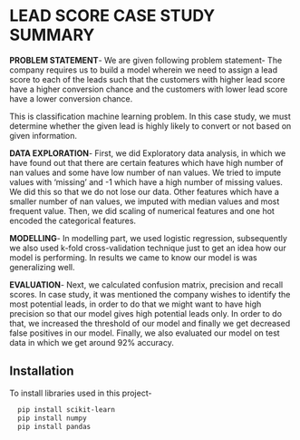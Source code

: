 
# **LEAD SCORE CASE STUDY SUMMARY**


**PROBLEM STATEMENT**-
We are given following problem statement-
The company requires us to build a model wherein we need to assign a lead score to each of the leads such that the customers with higher lead score have a higher conversion chance and the customers with lower lead score have a lower conversion chance. 

This is classification machine learning problem. In this case study, we must determine whether the given lead is highly likely to convert or not based on given information.

**DATA EXPLORATION**-
First, we did Exploratory data analysis, in which we have found out that there are certain features which have high number of nan values and some have low number of nan values. We tried to impute values with ‘missing’ and -1 which have a high number of missing values. We did this so that we do not lose our data.
Other features which have a smaller number of nan values, we imputed with median values and most frequent value. Then, we did scaling of numerical features and one hot encoded the categorical features. 

**MODELLING**-
In modelling part, we used logistic regression, subsequently we also used k-fold cross-validation technique just to get an idea how our model is performing. In results we came to know our model is was generalizing well.

**EVALUATION**-
Next, we calculated confusion matrix, precision and recall scores.
In case study, it was mentioned the company wishes to identify the most potential leads, in order to do that we might want to have high precision so that our model gives high potential leads only. 
In order to do that, we increased the threshold of our model and finally we get decreased false positives in our model.
Finally, we also evaluated our model on test data in which we get around 92% accuracy.


## Installation

To install libraries used in this project-

```bash
  pip install scikit-learn
  pip install numpy
  pip install pandas
```
    
